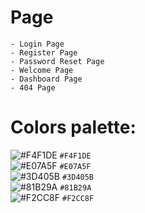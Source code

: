# Page
    - Login Page
    - Register Page
    - Password Reset Page
    - Welcome Page
    - Dashboard Page
    - 404 Page


# Colors palette:
![#F4F1DE](https://placehold.co/15x15/F4F1DE/F4F1DE.png) `#F4F1DE` <br>
![#E07A5F](https://placehold.co/15x15/E07A5F/E07A5F.png) `#E07A5F` <br>
![#3D405B](https://placehold.co/15x15/3D405B/3D405B.png) `#3D405B` <br>
![#81B29A](https://placehold.co/15x15/81B29A/81B29A.png) `#81B29A` <br>
![#F2CC8F](https://placehold.co/15x15/F2CC8F/F2CC8F.png) `#F2CC8F` <br>